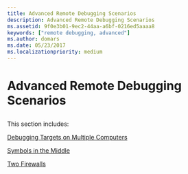 ```yaml
---
title: Advanced Remote Debugging Scenarios
description: Advanced Remote Debugging Scenarios
ms.assetid: 9f0e3b01-9ec2-44aa-a6bf-0216ed5aaaa8
keywords: ["remote debugging, advanced"]
ms.author: domars
ms.date: 05/23/2017
ms.localizationpriority: medium
---
```


# Advanced Remote Debugging Scenarios


## <span id="ddk_advanced_remote_debugging_scenarios_dbg"></span><span id="DDK_ADVANCED_REMOTE_DEBUGGING_SCENARIOS_DBG"></span>


This section includes:

[Debugging Targets on Multiple Computers](debugging-targets-on-multiple-computers.md)

[Symbols in the Middle](symbols-in-the-middle.md)

[Two Firewalls](two-firewalls.md)

 

 






